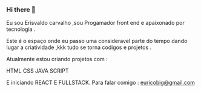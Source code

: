 ### Hi there 👋


Eu sou Erisvaldo carvalho ,sou Progamador front end e apaixonado por tecnologia .

Este é o espaço onde eu passo uma consideravel parte do tempo dando lugar a criatividade ,kkk tudo se torna codigos e projetos .

 Atualmente estou criando projetos com :

HTML 
CSS
JAVA SCRIPT 

E iniciando  REACT E FULLSTACK.
Para falar comigo : euricobig@gmail.com
